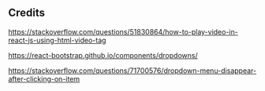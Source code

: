 ## Credits
https://stackoverflow.com/questions/51830864/how-to-play-video-in-react-js-using-html-video-tag

https://react-bootstrap.github.io/components/dropdowns/

https://stackoverflow.com/questions/71700576/dropdown-menu-disappear-after-clicking-on-item

